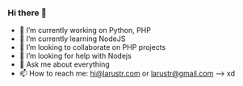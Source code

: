 ### Hi there 👋

- 🔭 I’m currently working on Python, PHP
- 🌱 I’m currently learning NodeJS
- 👯 I’m looking to collaborate on PHP projects
- 🤔 I’m looking for help with Nodejs
- 💬 Ask me about everything
- 📫 How to reach me: hi@larustr.com or larustr@gmail.com
-->
xd
